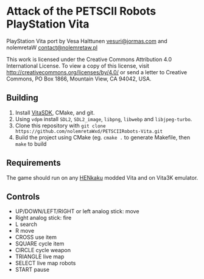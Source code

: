 # Attack of the PETSCII Robots PlayStation Vita
PlayStation Vita port by Vesa Halttunen <vesuri@jormas.com> and nolemretaW <contact@nolemretaw.pl>

This work is licensed under the Creative Commons Attribution 4.0 International License. To view a copy of this license, visit http://creativecommons.org/licenses/by/4.0/ or send a letter to Creative Commons, PO Box 1866, Mountain View, CA 94042, USA.

## Building
1. Install [VitaSDK](https://vitasdk.org/), CMake, and git. 
2. Using `vdpm` install `SDL2`, `SDL2_image`, `libpng`, `libwebp` and `libjpeg-turbo`.
3. Clone this repository with `git clone https://github.com/nolemretaWxd/PETSCIIRobots-Vita.git`
4. Build the project using CMake (eg. `cmake .` to generate Makefile, then `make` to build

## Requirements
The game should run on any [HENkaku](https://henkaku.xyz/) modded Vita and on Vita3K emulator.

## Controls
- UP/DOWN/LEFT/RIGHT or left analog stick: move
- Right analog stick: fire
- L search
- R move
- CROSS use item
- SQUARE cycle item
- CIRCLE cycle weapon
- TRIANGLE live map
- SELECT live map robots
- START pause
